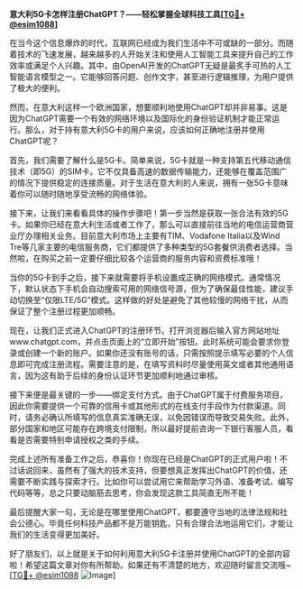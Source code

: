 **意大利5G卡怎样注册ChatGPT？——轻松掌握全球科技工具[[TG💪+ @esim1088](https://t.me/s/esim1088)]**

在当今这个信息爆炸的时代，互联网已经成为我们生活中不可或缺的一部分。而随着技术的飞速发展，越来越多的人开始关注和使用人工智能工具来提升自己的工作效率或满足个人兴趣。其中，由OpenAI开发的ChatGPT无疑是最炙手可热的人工智能语言模型之一。它能够回答问题、创作文字，甚至进行逻辑推理，为用户提供了极大的便利。

然而，在意大利这样一个欧洲国家，想要顺利地使用ChatGPT却并非易事。这是因为ChatGPT需要一个有效的网络环境以及国际化的身份验证机制才能正常运行。那么，对于持有意大利5G卡的用户来说，应该如何正确地注册并使用ChatGPT呢？

首先，我们需要了解什么是5G卡。简单来说，5G卡就是一种支持第五代移动通信技术（即5G）的SIM卡。它不仅具备高速的数据传输能力，还能够在覆盖范围广的情况下提供稳定的连接质量。对于生活在意大利的人来说，拥有一张5G卡意味着你可以随时随地享受流畅的网络体验。

接下来，让我们来看看具体的操作步骤吧！第一步当然是获取一张合法有效的5G卡。如果你已经在意大利生活或者工作了，那么可以直接前往当地的电信运营商营业厅办理相关业务。目前意大利市场上主要有TIM、Vodafone Italia以及Wind Tre等几家主要的电信服务商，它们都提供了多种类型的5G套餐供消费者选择。当然啦，在购买之前一定要仔细比较各个运营商的服务内容和资费标准哦！

当你的5G卡到手之后，接下来就需要将手机设置成正确的网络模式。通常情况下，默认状态下手机会自动搜索可用的网络信号源，但为了确保最佳性能，建议手动切换至“仅限LTE/5G”模式。这样做的好处是避免了其他较慢的网络干扰，从而保证了整个注册过程更加顺畅。

现在，让我们正式进入ChatGPT的注册环节。打开浏览器后输入官方网站地址www.chatgpt.com，并点击页面上的“立即开始”按钮。此时系统可能会要求你登录或创建一个新的账户。如果你还没有账号的话，只需按照提示填写必要的个人信息即可完成注册流程。需要注意的是，在填写资料时尽量使用英文或者其他通用语言，因为这有助于后续的身份认证环节更加顺利地通过审核。

接下来便是最关键的一步——绑定支付方式。由于ChatGPT属于付费服务项目，因此你需要提供一个可靠的信用卡或其他形式的在线支付手段作为付款渠道。同时，请务必确认所填写的信息真实准确无误，以免因错误而导致交易失败。此外，部分国家和地区可能存在跨境支付限制，所以最好提前咨询一下银行客服人员，看看是否需要特别申请授权之类的手续。

完成上述所有准备工作之后，恭喜你！你现在已经是ChatGPT的正式用户啦！不过话说回来，虽然有了强大的技术支持，但要想真正发挥出ChatGPT的价值，还需要不断实践与探索才行。比如你可以尝试用它来帮助学习外语、准备考试、编写代码等等，总之只要动脑筋去思考，你会发现这款工具简直无所不能！

最后提醒大家一句，无论是在哪里使用ChatGPT，都要遵守当地的法律法规和社会公德心。毕竟任何科技产品都不是万能钥匙，只有合理合法地运用它们，才能让我们的生活变得更加美好。

好了朋友们，以上就是关于如何利用意大利5G卡注册并使用ChatGPT的全部内容啦！希望这篇文章对你有所帮助。如果还有不清楚的地方，欢迎随时留言交流哦~ [[TG💪+ @esim1088](https://t.me/s/esim1088) ![Image](https://i.postimg.cc/4NQfJmqS/Snipaste-2025-05-13-00-14-12.png)]